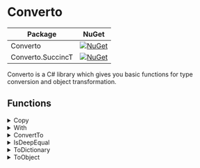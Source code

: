 # Converto

| Package           | NuGet                                                                                                         |
|-------------------|---------------------------------------------------------------------------------------------------------------|
| Converto          | [![NuGet](https://img.shields.io/nuget/v/Converto.svg)](https://www.nuget.org/packages/Converto/)                 |
| Converto.SuccincT | [![NuGet](https://img.shields.io/nuget/v/Converto.SuccincT.svg)](https://www.nuget.org/packages/Converto.SuccincT/) |

Converto is a C# library which gives you basic functions for type conversion and object transformation.

## Functions

<details>
<summary>Copy</summary>
<br>

The `Copy` function allows you to strictly copy an object.

```csharp
var newObject = existingObject.Copy();
```

```csharp
if (existingObject.TryCopy(out newObject))
{
}
```

#### Using SuccincT library

```csharp
var newObjectOption = existingObject.TryCopy();
var newObject = newObjectOption.Value;
```

</details>

<details>
<summary>With</summary>
<br>

The `With` function allows you to create a new object by mutating some properties.

```csharp
var newObject = existingObject.With(new { Name = "Hello" });
```

```csharp
if (existingObject.TryWith(new { Name = "Hello" }, out newObject))
{
}
```

#### Using SuccincT library

```csharp
var newObjectOption = existingObject.TryWith(new { Name = "Hello" });
var newObject = newObjectOption.Value;
```

</details>

<details>
<summary>ConvertTo</summary>
<br>

The `ConvertTo` function allows you to create an object of a different type using the matching properties of another object.

```csharp
var newObject = objectOfTypeA.ConvertTo<TypeB>();
```

```csharp
if (objectOfTypeA.TryConvertTo<TypeB>(out newObject))
{
}
```

#### Using SuccincT library

```csharp
var newObjectOption = objectOfTypeA.TryConvertTo<TypeB>();
var newObject = newObjectOption.Value;
```

</details>

<details>
<summary>IsDeepEqual</summary>
<br>

The `IsDeepEqual` function detects if two objects have strictly the same properties (not necessarily the same object).

```csharp
bool isDeepEqual = IsDeepEqual(object1, object2);
```

</details>

<details>
<summary>ToDictionary</summary>
<br>

The `ToDictionary` allows you to create a dictionary from an object.

```csharp
var newDictionary = existingObject.ToDictionary();
```

</details>

<details>
<summary>ToObject</summary>
<br>

The `ToObject` allows you to create an object from a dictionary.

```csharp
var newObjectOfTypeA = existingDictionary.ToObject<TypeA>();
```

#### Using SuccincT library

```csharp
var newObjectOption = existingDictionary.TryToObject<TypeA>();
var newObject = newObjectOption.Value;
```